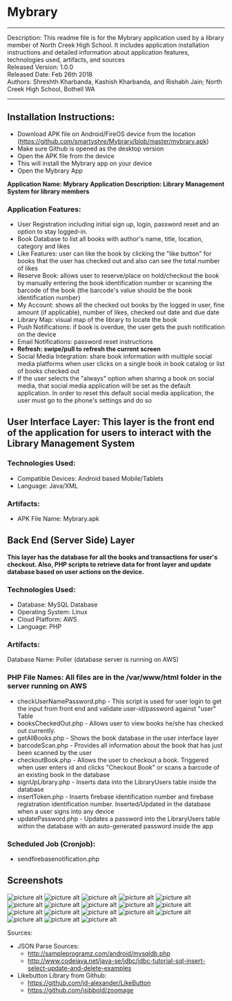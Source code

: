 # Mybrary

*****************************************************************************************
Description: This readme file is for the Mybrary application used by a library member of North Creek High School. It includes application installation instructions and detailed information about application features, technologies used, artifacts, and sources <br />
Released Version: 1.0.0 <br />
Released Date: Feb 26th 2018 <br />
Authors: Shreshth Kharbanda, Kashish Kharbanda, and Rishabh Jain; North Creek High School, Bothell WA <br />
*****************************************************************************************

## Installation Instructions:
- Download APK file on Android/FireOS device from the location (https://github.com/smartyshre/Mybrary/blob/master/mybrary.apk)
- Make sure Github is opened as the desktop version
- Open the APK file from the device
- This will install the Mybrary app on your device
- Open the Mybrary App

**Application Name: Mybrary**
**Application Description: Library Management System for library members**
### Application Features:
- User Registration including initial sign up, login, password reset and an option to stay logged-in.
- Book Database to list all books with author's name, title, location, category and likes
- Like Features: user can like the book by clicking the "like button" for books that the user has checked out and also can see the total number of likes
- Reserve Book: allows user to reserve/place on hold/checkout the book by manually entering the book identification number or scanning the barcode of the book (the barcode's value should be the book identification number)
- My Account: shows all the checked out books by the logged in user, fine amount (if applicable), number of likes, checked out date and due date
- Library Map: visual map of the library to locate the book
- Push Notifications: if book is overdue, the user gets the push notification on the device
- Email Notifications: password reset instructions
- **Refresh: swipe/pull to refresh the current screen**
- Social Media Integration: share book information with multiple social media platforms when user clicks on a single book in book catalog or list of books checked out
- If the user selects the "always" option when sharing a book on social media, that social media application will be set as the default application. In order to reset this default social media application, the user must go to the phone's settings and do so


## User Interface Layer: This layer is the front end of the application for users to interact with the Library Management System
### Technologies Used:
- Compatible Devices: Android based Mobile/Tablets
- Language: Java/XML


### Artifacts:
- APK File Name: Mybrary.apk


## Back End (Server Side) Layer
**This layer has the database for all the books and transactions for user's checkout. Also, PHP scripts to retrieve data for front layer and update database based on user actions on the device.**

### Technologies Used:
- Database: MySQL Database
- Operating System: Linux
- Cloud Platform: AWS
- Language: PHP


### Artifacts:
Database Name: Poller (database server is running on AWS)
### PHP File Names: All files are in the /var/www/html folder in the server running on AWS
- checkUserNamePassword.php - This script is used for user login to get the input from front end and validate user-id/password against "user" Table
- booksCheckedOut.php - Allows user to view books he/she has checked out currently. 
- getAllBooks.php - Shows the book database in the user interface layer
- barcodeScan.php - Provides all information about the book that has just been scanned by the user
- checkoutBook.php - Allows the user to checkout a book. Triggered when user enters id and clicks "Checkout Book" or scans a barcode of an existing book in the database
- signUpLibrary.php - Inserts data into the LibraryUsers table inside the database
- insertToken.php - Inserts firebase identification number and firebase registration identification number. Inserted/Updated in the database when a user signs into any device
- updatePassword.php - Updates a password into the LibraryUsers table within the database with an auto-generated password inside the app



### Scheduled Job (Cronjob):
- sendfirebasenotification.php

## Screenshots
![picture alt](https://scontent-sea1-1.xx.fbcdn.net/v/t1.0-9/29541163_1817692561658966_1716975351108929989_n.jpg?_nc_cat=0&oh=3cc33f495a85349d5b6f46ffcf0f1940&oe=5B2EFA69 "Book Catalog")           ![picture alt](https://scontent-sea1-1.xx.fbcdn.net/v/t1.0-9/29570740_1817692564992299_801350620055616289_n.jpg?_nc_cat=0&oh=9d05cf28df3e6e6c2274c2df40cefcdd&oe=5B2A1B8B "Log In Screen")              ![picture alt](https://scontent-sea1-1.xx.fbcdn.net/v/t1.0-9/29570824_1817692558325633_4983673639460771397_n.jpg?_nc_cat=0&oh=f823441909f7b45b6c8947e50fc82d57&oe=5B4172B1 "Log In Screen Filled Out")          ![picture alt](https://scontent-sea1-1.xx.fbcdn.net/v/t1.0-9/29541004_1817692621658960_6781789323506361927_n.jpg?_nc_cat=0&oh=c6c17a52b5ab8fcc66449cc7f5a53dae&oe=5B39A16D "Log In Screen Filled Out With Visible Password")            ![picture alt](https://scontent-sea1-1.xx.fbcdn.net/v/t1.0-9/29542649_1817692618325627_6173399451050820616_n.jpg?_nc_cat=0&oh=cdc9858eae7473e54b2931ea5fdf5b11&oe=5B37EC44 "Reset Password Dialog Box")         ![picture alt](https://scontent-sea1-1.xx.fbcdn.net/v/t1.0-9/29570824_1817692558325633_4983673639460771397_n.jpg?_nc_cat=0&oh=f823441909f7b45b6c8947e50fc82d57&oe=5B4172B1 "Log In Screen Filled Out")          ![picture alt](https://scontent-sea1-1.xx.fbcdn.net/v/t1.0-9/29570824_1817692558325633_4983673639460771397_n.jpg?_nc_cat=0&oh=f823441909f7b45b6c8947e50fc82d57&oe=5B4172B1 "Log In Screen Filled Out")          ![picture alt](https://scontent-sea1-1.xx.fbcdn.net/v/t1.0-9/29541004_1817692621658960_6781789323506361927_n.jpg?_nc_cat=0&oh=c6c17a52b5ab8fcc66449cc7f5a53dae&oe=5B39A16D "Log In Screen Filled Out With Visible Password")            ![picture alt](https://scontent-sea1-1.xx.fbcdn.net/v/t1.0-9/29542649_1817692618325627_6173399451050820616_n.jpg?_nc_cat=0&oh=cdc9858eae7473e54b2931ea5fdf5b11&oe=5B37EC44 "Reset Password Dialog Box")         ![picture alt](https://scontent-sea1-1.xx.fbcdn.net/v/t1.0-9/29541366_1817692624992293_3237117610067100849_n.jpg?oh=11a8ee5777aabde3488cf65ef8767455&oe=5B378243 "Sign Up Screen")          ![picture alt](https://scontent-sea1-1.xx.fbcdn.net/v/t1.0-9/29541023_1817692644992291_4815199753924078807_n.jpg?_nc_cat=0&oh=bdf7546ba773e4ebdf41191fb7a6b91d&oe=5B72E554 "Sign Up Screen Continued")          ![picture alt](https://scontent-sea1-1.xx.fbcdn.net/v/t1.0-9/29542068_1817692648325624_4056070623331354647_n.jpg?_nc_cat=0&oh=b8abc00483d2c8f5d9ab21c3b1ced5ae&oe=5B6F8135 "My Account Screen")         ![picture alt](https://scontent-sea1-1.xx.fbcdn.net/v/t1.0-9/29594510_1817692661658956_6513081292687654861_n.jpg?oh=551c4cde13b78f5fe1c0e480d6746cf4&oe=5B756E64 "Checkout Book Dialog Box")                ![picture alt](https://scontent-sea1-1.xx.fbcdn.net/v/t1.0-9/29542812_1817692691658953_4361740578305392385_n.jpg?_nc_cat=0&oh=f1fb639fd5d3b6fdf098d2ce8e4c2cdc&oe=5B2937CD "Checkout Book Manually")            ![picture alt](https://scontent-sea1-1.xx.fbcdn.net/v/t1.0-9/29542735_1817692704992285_4316998118836091921_n.jpg?_nc_cat=0&oh=f3200e524a9286ad108a38d7ffa81104&oe=5B425E19 "Scan to Checkout Book")         ![picture alt](https://scontent-sea1-1.xx.fbcdn.net/v/t1.0-9/29540957_1817692711658951_147611486677435462_n.jpg?_nc_cat=0&oh=48b49e36e36a3847134570103d9a49d8&oe=5B2A430D "Report Bug Dialog Box")          ![picture alt](https://scontent-sea1-1.xx.fbcdn.net/v/t1.0-9/29512947_1817692744992281_5056422911431862566_n.jpg?_nc_cat=0&oh=a6779e3b850188fd3d3951d167e451ae&oe=5B43F264 "Library Map in App")         ![picture alt](https://scontent-sea1-1.xx.fbcdn.net/v/t1.0-9/29683538_1817692754992280_6267524187077630526_n.jpg?oh=0fa09e49f9fb1b2e646db6b6e9e1c0ee&oe=5B35F756 "Change Password DIalog Box")


Sources:
- JSON Parse Sources:
    - http://sampleprogramz.com/android/mysqldb.php
    - http://www.codejava.net/java-se/jdbc/jdbc-tutorial-sql-insert-select-update-and-delete-examples 
- Likebutton Library from Github:
    - https://github.com/jd-alexander/LikeButton
    - https://github.com/jsibbold/zoomage
